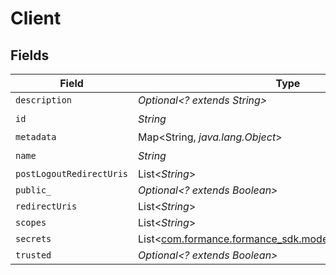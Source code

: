 # Client


## Fields

| Field                                                                                             | Type                                                                                              | Required                                                                                          | Description                                                                                       |
| ------------------------------------------------------------------------------------------------- | ------------------------------------------------------------------------------------------------- | ------------------------------------------------------------------------------------------------- | ------------------------------------------------------------------------------------------------- |
| `description`                                                                                     | *Optional<? extends String>*                                                                      | :heavy_minus_sign:                                                                                | N/A                                                                                               |
| `id`                                                                                              | *String*                                                                                          | :heavy_check_mark:                                                                                | N/A                                                                                               |
| `metadata`                                                                                        | Map<String, *java.lang.Object*>                                                                   | :heavy_minus_sign:                                                                                | N/A                                                                                               |
| `name`                                                                                            | *String*                                                                                          | :heavy_check_mark:                                                                                | N/A                                                                                               |
| `postLogoutRedirectUris`                                                                          | List<*String*>                                                                                    | :heavy_minus_sign:                                                                                | N/A                                                                                               |
| `public_`                                                                                         | *Optional<? extends Boolean>*                                                                     | :heavy_minus_sign:                                                                                | N/A                                                                                               |
| `redirectUris`                                                                                    | List<*String*>                                                                                    | :heavy_minus_sign:                                                                                | N/A                                                                                               |
| `scopes`                                                                                          | List<*String*>                                                                                    | :heavy_minus_sign:                                                                                | N/A                                                                                               |
| `secrets`                                                                                         | List<[com.formance.formance_sdk.models.shared.ClientSecret](../../models/shared/ClientSecret.md)> | :heavy_minus_sign:                                                                                | N/A                                                                                               |
| `trusted`                                                                                         | *Optional<? extends Boolean>*                                                                     | :heavy_minus_sign:                                                                                | N/A                                                                                               |